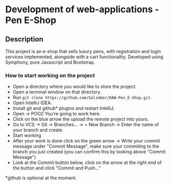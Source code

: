 # Development of web-applications - Pen E-Shop

## Description

This project is an e-shop that sells luxury pens, with registration and login services implemented, alongside with a cart functionality. Developed using Symphony, pure Javascript and Bootstrap. 


### How to start working on the project
 
+ Open a directory where you would like to store the project.
+ Open a terminal window on that directory.
+ Run `git clone https://github.com/Galimbor/DAW-Pen_E-Shop.git`.
+ Open IntelliJ IDEA.
+ Install git and github* plugins and restart IntelliJ.
+ Open -> POO2    You're going to work here.
+ Click on the blue arrow the upload the remote project into yours.
+ Go to VCS -> Git -> Branches... -> + New Branch -> Enter the name of your branch and create.
+ Start working
+ After your work is done click on the green arrow -> Write your commit message under "Commit Message", make sure your commiting to the branch you just created (you can confirm this by looking above "Commit Message")
+ Look at the Commit button below, click on the arrow at the right end of the button and click "Commit and Push..."



*github is optional at the moment.

